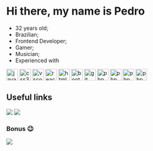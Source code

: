 # Hi there, my name is Pedro

* 32 years old;
* Brazilian;
* Frontend Developer;
* Gamer;
* Musician;
* Experienced with

<img height="30px" alt="javascript" src="https://media.giphy.com/media/ln7z2eWriiQAllfVcn/giphy.gif" />     <img height="30px" alt="css3" src="https://media.giphy.com/media/fsEaZldNC8A1PJ3mwp/giphy.gif" />     <img height="30px" alt="vscode" src="https://media.giphy.com/media/SS8CV2rQdlYNLtBCiF/giphy.gif" />     <img height="30px" alt="react" src="https://media.giphy.com/media/eNAsjO55tPbgaor7ma/giphy.gif" />     <img height="30px" alt="html5" src="https://media.giphy.com/media/XAxylRMCdpbEWUAvr8/giphy.gif" />     <img height="30px" alt="bootstrap" src="https://media.giphy.com/media/Sr8xDpMwVKOHUWDVRD/giphy.gif" />     <img height="30px" alt="git" src="https://media.giphy.com/media/kH1DBkPNyZPOk0BxrM/giphy.gif" />     <img height="30px" alt="php" src="https://media.giphy.com/media/JqDcpPX8vWahUny0pE/giphy.gif" />     <img height="30px" alt="php" src="https://media.giphy.com/media/AqQ65Y3F1xZRmQd4Oi/giphy.gif" />     <img height="30px" alt="php" src="https://media.giphy.com/media/AD9gioAsK5446oiwjA/giphy.gif" />     <img height="30px" alt="php" src="https://media.giphy.com/media/lKArsQw3HxZUWMlURX/giphy.gif" />


## Useful links
[![](https://img.shields.io/badge/-linkedin-0073B1?style=flat-square)](https://www.linkedin.com/in/pedrohardeman/)
[![](https://img.shields.io/badge/resume-green?style=flat-square)](https://docs.google.com/document/d/1NdTR6uL7pvvnSiJrhULP_rKjgry4cKedWQKT4rY9hAY/edit?usp=sharing)


### Bonus :wink:
[![](https://img.shields.io/badge/-steam-000000?style=flat-square)](https://steamcommunity.com/profiles/76561198084766243/)
